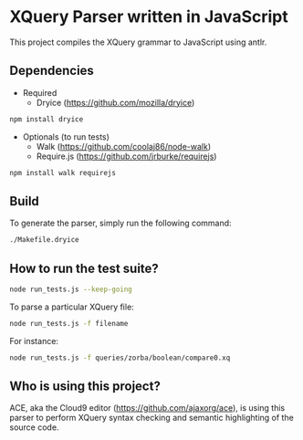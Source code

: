 XQuery Parser written in JavaScript
============================

This project compiles the XQuery grammar to JavaScript using antlr.

Dependencies
-----------
* Required
    * Dryice (https://github.com/mozilla/dryice)

```bash
npm install dryice
```
* Optionals (to run tests)
    * Walk (https://github.com/coolaj86/node-walk)
    * Require.js (https://github.com/jrburke/requirejs)

```bash
npm install walk requirejs
```

Build
-----------
To generate the parser, simply run the following command:
```bash
./Makefile.dryice
```
How to run the test suite?
-----------
```bash
node run_tests.js --keep-going
```

To parse a particular XQuery file:

```bash
node run_tests.js -f filename
```
For instance:
```bash
node run_tests.js -f queries/zorba/boolean/compare0.xq
```

Who is using this project?
-----------
ACE, aka the Cloud9 editor (https://github.com/ajaxorg/ace), is using this parser to perform XQuery syntax checking and semantic highlighting of the source code. 

